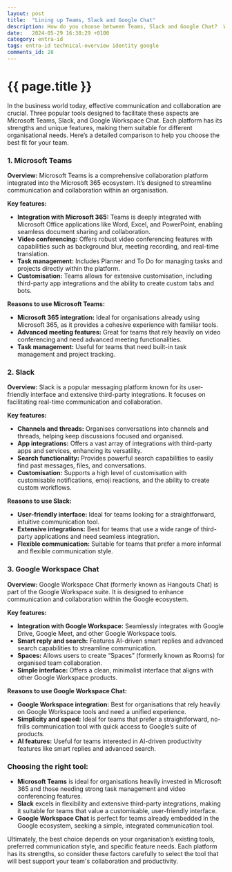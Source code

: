 ```yaml
---
layout: post
title:  "Lining up Teams, Slack and Google Chat"
description: How do you choose between Teams, Slack and Google Chat?  What are the main differentiating factors that allow you to make a decision.
date:   2024-05-29 16:38:29 +0100
category: entra-id
tags: entra-id technical-overview identity google
comments_id: 28
---
```

<h1>{{ page.title }}</h1>


In the business world today, effective communication and collaboration are crucial. Three popular tools designed to facilitate these aspects are Microsoft Teams, Slack, and Google Workspace Chat. Each platform has its strengths and unique features, making them suitable for different organisational needs. Here’s a detailed comparison to help you choose the best fit for your team.

### **1. Microsoft Teams**

**Overview:**
Microsoft Teams is a comprehensive collaboration platform integrated into the Microsoft 365 ecosystem. It’s designed to streamline communication and collaboration within an organisation.

**Key features:**
- **Integration with Microsoft 365:** Teams is deeply integrated with Microsoft Office applications like Word, Excel, and PowerPoint, enabling seamless document sharing and collaboration.
- **Video conferencing:** Offers robust video conferencing features with capabilities such as background blur, meeting recording, and real-time translation.
- **Task management:** Includes Planner and To Do for managing tasks and projects directly within the platform.
- **Customisation:** Teams allows for extensive customisation, including third-party app integrations and the ability to create custom tabs and bots.

**Reasons to use Microsoft Teams:**
- **Microsoft 365 integration:** Ideal for organisations already using Microsoft 365, as it provides a cohesive experience with familiar tools.
- **Advanced meeting features:** Great for teams that rely heavily on video conferencing and need advanced meeting functionalities.
- **Task management:** Useful for teams that need built-in task management and project tracking.

### **2. Slack**

**Overview:**
Slack is a popular messaging platform known for its user-friendly interface and extensive third-party integrations. It focuses on facilitating real-time communication and collaboration.

**Key features:**
- **Channels and threads:** Organises conversations into channels and threads, helping keep discussions focused and organised.
- **App integrations:** Offers a vast array of integrations with third-party apps and services, enhancing its versatility.
- **Search functionality:** Provides powerful search capabilities to easily find past messages, files, and conversations.
- **Customisation:** Supports a high level of customisation with customisable notifications, emoji reactions, and the ability to create custom workflows.

**Reasons to use Slack:**
- **User-friendly interface:** Ideal for teams looking for a straightforward, intuitive communication tool.
- **Extensive integrations:** Best for teams that use a wide range of third-party applications and need seamless integration.
- **Flexible communication:** Suitable for teams that prefer a more informal and flexible communication style.

### **3. Google Workspace Chat**

**Overview:**
Google Workspace Chat (formerly known as Hangouts Chat) is part of the Google Workspace suite. It is designed to enhance communication and collaboration within the Google ecosystem.

**Key features:**
- **Integration with Google Workspace:** Seamlessly integrates with Google Drive, Google Meet, and other Google Workspace tools.
- **Smart reply and search:** Features AI-driven smart replies and advanced search capabilities to streamline communication.
- **Spaces:** Allows users to create “Spaces” (formerly known as Rooms) for organised team collaboration.
- **Simple interface:** Offers a clean, minimalist interface that aligns with other Google Workspace products.

**Reasons to use Google Workspace Chat:**
- **Google Workspace integration:** Best for organisations that rely heavily on Google Workspace tools and need a unified experience.
- **Simplicity and speed:** Ideal for teams that prefer a straightforward, no-frills communication tool with quick access to Google’s suite of products.
- **AI features:** Useful for teams interested in AI-driven productivity features like smart replies and advanced search.

### **Choosing the right tool:**

- **Microsoft Teams** is ideal for organisations heavily invested in Microsoft 365 and those needing strong task management and video conferencing features.
- **Slack** excels in flexibility and extensive third-party integrations, making it suitable for teams that value a customisable, user-friendly interface.
- **Google Workspace Chat** is perfect for teams already embedded in the Google ecosystem, seeking a simple, integrated communication tool.

Ultimately, the best choice depends on your organisation’s existing tools, preferred communication style, and specific feature needs. Each platform has its strengths, so consider these factors carefully to select the tool that will best support your team's collaboration and productivity.
